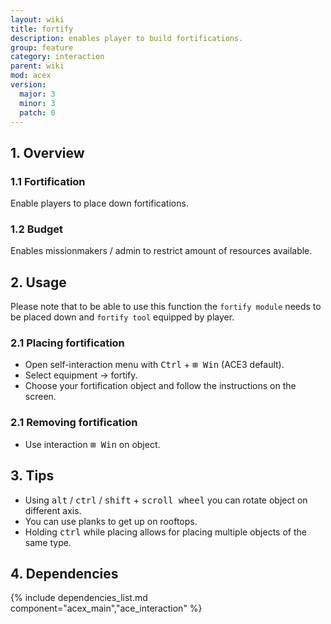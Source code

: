 ```yaml
---
layout: wiki
title: fortify
description: enables player to build fortifications.
group: feature
category: interaction
parent: wiki
mod: acex
version:
  major: 3
  minor: 3
  patch: 0
---
```


## 1. Overview

### 1.1 Fortification

Enable players to place down fortifications.

### 1.2 Budget

Enables missionmakers / admin to restrict amount of resources available.

## 2. Usage
Please note that to be able to use this function the `fortify module` needs to be placed down and `fortify tool` equipped by player.

### 2.1 Placing fortification

- Open self-interaction menu with <kbd>Ctrl</kbd> + <kbd>⊞ Win</kbd> (ACE3 default).
- Select equipment → fortify.
- Choose your fortification object and follow the instructions on the screen.

### 2.1 Removing fortification

- Use interaction <kbd>⊞ Win</kbd> on object.

## 3. Tips

- Using <kbd>alt</kbd> / <kbd>ctrl</kbd> / <kbd>shift</kbd> + <kbd>scroll wheel</kbd> you can rotate object on different axis.
- You can use planks to get up on rooftops.
- Holding <kbd>ctrl</kbd> while placing allows for placing multiple objects of the same type.

## 4. Dependencies

{% include dependencies_list.md component="acex_main","ace_interaction" %}
